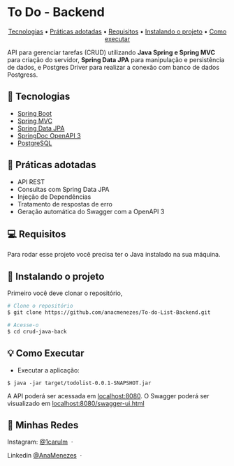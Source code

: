<h1>To Do - Backend</h1>

<p align="center">
  <a href="#tecnologias">Tecnologias</a> •
  <a href="#practices-adopted">Práticas adotadas</a> •
  <a href="#pre-requisites">Requisitos</a> •
   <a href="#how-to-Installing">Instalando o projeto</a> •
  <a href="#how-to-use">Como executar</a>
</p>

API para gerenciar tarefas (CRUD) utilizando **Java Spring e Spring MVC** para criação do servidor, **Spring Data JPA** para manipulação e persistência de dados, e Postgres Driver para realizar a conexão com banco de dados Postgress.

<h2 id="tecnologias">🔌 Tecnologias </h2> 
 
- [Spring Boot](https://spring.io/projects/spring-boot)
- [Spring MVC](https://docs.spring.io/spring-framework/reference/web/webmvc.html)
- [Spring Data JPA](https://spring.io/projects/spring-data-jpa)
- [SpringDoc OpenAPI 3](https://springdoc.org/v2/#spring-webflux-support)
- [PostgreSQL](https://www.postgresql.org/download/)

<h2 id="practices-adopted">📖 Práticas adotadas </h2> 

- API REST
- Consultas com Spring Data JPA
- Injeção de Dependências
- Tratamento de respostas de erro
- Geração automática do Swagger com a OpenAPI 3

<h2 id="pre-requisites">💻 Requisitos</h2> 

Para rodar esse projeto você precisa ter o Java instalado na sua máquina.

<h2 id="how-to-Installing"> 🚀 Instalando o projeto</h2>

Primeiro você deve clonar o repositório,

```bash
# Clone o repositório
$ git clone https://github.com/anacmenezes/To-do-List-Backend.git

# Acesse-o
$ cd crud-java-back
```
<h2 id="how-to-use">💡 Como Executar</h2>

- Executar a aplicação:
```
$ java -jar target/todolist-0.0.1-SNAPSHOT.jar
```
A API poderá ser acessada em [localhost:8080](http://localhost:8080).
O Swagger poderá ser visualizado em [localhost:8080/swagger-ui.html](http://localhost:8080/swagger-ui.html)

## 📱 Minhas Redes

Instagram: [@1carulm](https://www.instagram.com/1carulm/) &nbsp;&middot;&nbsp;

Linkedin [@AnaMenezes](https://www.linkedin.com/in/ana-menezes-882a8b257/) &nbsp;&middot;&nbsp;
